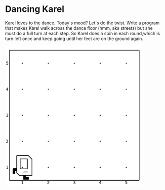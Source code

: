 # Dancing Karel

Karel loves to the dance. Today's mood? Let's do the twist. Write a program that makes Karel walk across the dance floor (hmm, aka streets) but she must do a full turn at each step. So Karel does a spin in each round,which is turn left once and keep going until her feet are on the ground again.

![dancing_karel](dancing_karel.png)